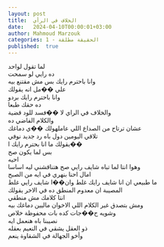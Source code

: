 ```yaml
---
layout: post
title:  الخلاف في الرأي
date:   2024-04-10T00:00:01+03:00
author: Mahmoud Marzouk
categories: 1 - الحقيقة مطلقة
published:  true
---
```

لما تقول لواحد\
ده رايي لو سمحت\
وانا باحترم رايك بس مش مقتنع بيه\
علي ��مل انه يقولك\
وانا باحترم رايك بردو\
ده حقك طبعا\
والخلاف في الراي لا ��فسد للود قضية\
والكلام الفاضي ده\
عشان ترتاح من الصداع اللي عاملهولك ��ي دماغك\
تلاقي اليومين دول باه رد جديد نوفي\
يقولك ما انا بحترم رايك ا��\
بس لما يكون صح\
احيه\
وهوا انتا لما تباه شايف رايي صح هتناقشني ليه اساسا\
امال احنا بنهري في ايه من الصبح\
ما طبيعي ان انا شايف رايك غلط وان��ا شايف رايي غلط\
المصيبة ان معدوم المنطق ده في الاخر يقولك\
انتا كلامك مش منطقي\
ومش بتصدق غير الكلام اللي الاخوان ماليين دماغك بيه\
وشويه ح��جات كده بات محفوظة خلاص\
نصيبنا باه هنعمل ايه\
ذو العقل يشقي في النعيم بعقله\
وأخو الجهالة في الشقاوة ينعم
